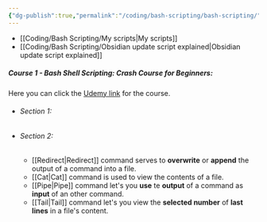 ```yaml
---
{"dg-publish":true,"permalink":"/coding/bash-scripting/bash-scripting/","noteIcon":""}
---
```


- [[Coding/Bash Scripting/My scripts\|My scripts]]
- [[Coding/Bash Scripting/Obsidian update script explained\|Obsidian update script explained]]

##### Course 1 - Bash Shell Scripting: Crash Course for Beginners:
Here you can click the [Udemy link](https://www.udemy.com/course/bash-shell-scripting-crash-course-for-beginners/learn/) for the course. 

- ###### Section 1:
- ###### Section 2:
	- [[Redirect\|Redirect]] command serves to **overwrite** or **append** the output of a command into a file. 
	- [[Cat\|Cat]] command is used to view the contents of a file. 
	- [[Pipe\|Pipe]] command let's you **use** te **output** of a command as **input** of an other command.
	- [[Tail\|Tail]] command let's you view the **selected number** of  **last lines** in a file's content.